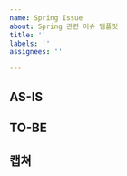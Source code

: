 ```yaml
---
name: Spring Issue
about: Spring 관련 이슈 템플릿
title: ''
labels: ''
assignees: ''

---
```


## AS-IS

## TO-BE

## 캡쳐
